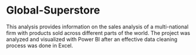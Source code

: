 # Global-Superstore
This analysis provides information on the sales analysis of a multi-national firm with products sold across different parts of the world. The project was analyzed and visualized with Power BI after an effective data cleaning process was done in Excel.
